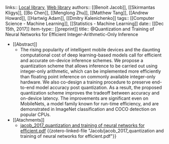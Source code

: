 links:: [Local library](zotero://select/library/items/QJ27H3MD), [Web library](https://www.zotero.org/users/8224007/items/QJ27H3MD)
authors:: [[Benoit Jacob]], [[Skirmantas Kligys]], [[Bo Chen]], [[Menglong Zhu]], [[Matthew Tang]], [[Andrew Howard]], [[Hartwig Adam]], [[Dmitry Kalenichenko]]
tags:: [[Computer Science - Machine Learning]], [[Statistics - Machine Learning]]
date:: [[Dec 15th, 2017]]
item-type:: [[preprint]]
title:: @Quantization and Training of Neural Networks for Efficient Integer-Arithmetic-Only Inference

- [[Abstract]]
	- The rising popularity of intelligent mobile devices and the daunting computational cost of deep learning-based models call for efficient and accurate on-device inference schemes. We propose a quantization scheme that allows inference to be carried out using integer-only arithmetic, which can be implemented more efficiently than floating point inference on commonly available integer-only hardware. We also co-design a training procedure to preserve end-to-end model accuracy post quantization. As a result, the proposed quantization scheme improves the tradeoff between accuracy and on-device latency. The improvements are significant even on MobileNets, a model family known for run-time efficiency, and are demonstrated in ImageNet classification and COCO detection on popular CPUs.
- [[Atachments]]
	- [jacob_2017_quantization and training of neural networks for efficient.pdf](zotero://select/library/items/Z68TYKBW) {{zotero-linked-file "Jacob/jacob_2017_quantization and training of neural networks for efficient.pdf"}}